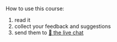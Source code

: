 
<div class="print:hidden">

How to use this course:

1. read it
2. collect your feedback and suggestions
3. send them to [💬 the live chat](https://lojban.pw/en/articles/live_chat/)
</div>